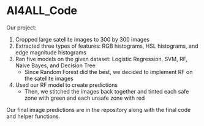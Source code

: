 # AI4ALL_Code
Our project:

1) Cropped large satellite images to 300 by 300 images
2) Extracted three types of features: RGB histograms, HSL histograms, and edge magnitude histograms
3) Ran five models on the given dataset: Logistic Regression, SVM, RF, Naive Bayes, and Decision Tree
    - Since Random Forest did the best, we decided to implement RF on the satellite images
4) Used our RF model to create predictions
    - Then, we stitched the images back together and tinted each safe zone with green and each unsafe zone with red
  
Our final image predictions are in the repository along with the final code and helper functions.

